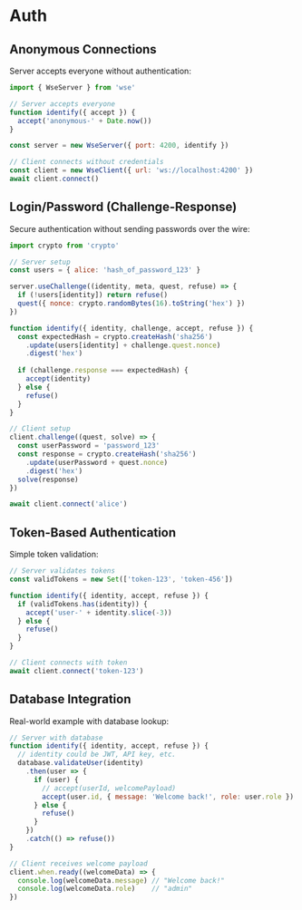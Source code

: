 # Auth

## Anonymous Connections

Server accepts everyone without authentication:

```javascript
import { WseServer } from 'wse'

// Server accepts everyone
function identify({ accept }) {
  accept('anonymous-' + Date.now())
}

const server = new WseServer({ port: 4200, identify })

// Client connects without credentials
const client = new WseClient({ url: 'ws://localhost:4200' })
await client.connect()
```

## Login/Password (Challenge-Response)

Secure authentication without sending passwords over the wire:

```javascript
import crypto from 'crypto'

// Server setup
const users = { alice: 'hash_of_password_123' }

server.useChallenge((identity, meta, quest, refuse) => {
  if (!users[identity]) return refuse()
  quest({ nonce: crypto.randomBytes(16).toString('hex') })
})

function identify({ identity, challenge, accept, refuse }) {
  const expectedHash = crypto.createHash('sha256')
    .update(users[identity] + challenge.quest.nonce)
    .digest('hex')
  
  if (challenge.response === expectedHash) {
    accept(identity)
  } else {
    refuse()
  }
}

// Client setup
client.challenge((quest, solve) => {
  const userPassword = 'password_123'
  const response = crypto.createHash('sha256')
    .update(userPassword + quest.nonce)
    .digest('hex')
  solve(response)
})

await client.connect('alice')
```

## Token-Based Authentication

Simple token validation:

```javascript
// Server validates tokens
const validTokens = new Set(['token-123', 'token-456'])

function identify({ identity, accept, refuse }) {
  if (validTokens.has(identity)) {
    accept('user-' + identity.slice(-3))
  } else {
    refuse()
  }
}

// Client connects with token
await client.connect('token-123')
```

## Database Integration

Real-world example with database lookup:

```javascript
// Server with database
function identify({ identity, accept, refuse }) {
  // identity could be JWT, API key, etc.
  database.validateUser(identity)
    .then(user => {
      if (user) {
        // accept(userId, welcomePayload)
        accept(user.id, { message: 'Welcome back!', role: user.role })
      } else {
        refuse()
      }
    })
    .catch(() => refuse())
}

// Client receives welcome payload
client.when.ready((welcomeData) => {
  console.log(welcomeData.message) // "Welcome back!"
  console.log(welcomeData.role)    // "admin"
})
``` 